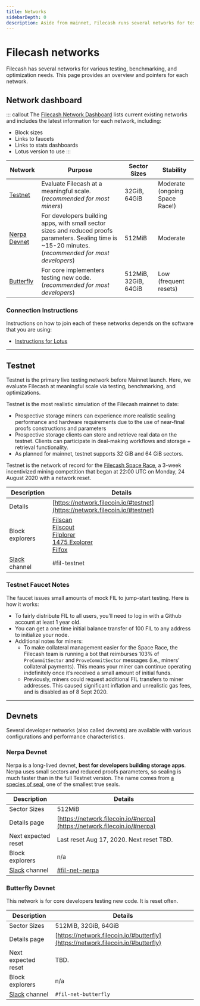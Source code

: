 ```yaml
---
title: Networks
sidebarDepth: 0
description: Aside from mainnet, Filecash runs several networks for testing and experimenting
---
```


# Filecash networks

Filecash has several networks for various testing, benchmarking, and optimization needs. This page provides an overview and pointers for each network.

## Network dashboard

::: callout
The [Filecash Network Dashboard](https://network.filecoin.io/) lists current existing networks and includes the latest information for each network, including:

- Block sizes
- Links to faucets
- Links to stats dashboards
- Lotus version to use
  :::

| Network                        | Purpose                                                                                                                                                  | Sector Sizes         | Stability                      |
| ------------------------------ | -------------------------------------------------------------------------------------------------------------------------------------------------------- | -------------------- | ------------------------------ |
| [Testnet](#testnet)            | Evaluate Filecash at a meaningful scale. (_recommended for most miners_)                                                                                 | 32GiB, 64GiB         | Moderate (ongoing Space Race!) |
| [Nerpa Devnet](#nerpa-devnet)  | For developers building apps, with small sector sizes and reduced proofs parameters. Sealing time is ~15-20 minutes. (_recommended for most developers_) | 512MiB               | Moderate                       |
| [Butterfly](#butterfly-devnet) | For core implementers testing new code. (_recommended for most developers_)                                                                              | 512MiB, 32GiB, 64GiB | Low (frequent resets)          |

### Connection Instructions

Instructions on how to join each of these networks depends on the software that you are using:

- [Instructions for Lotus](/get-started/lotus/switch-networks)

---

## Testnet

Testnet is the primary live testing network before Mainnet launch. Here, we evaluate Filecash at meaningful scale via testing, benchmarking, and optimizations.

Testnet is the most realistic simulation of the Filecash mainnet to date:

- Prospective storage miners can experience more realistic sealing performance and hardware requirements due to the use of near-final proofs constructions and parameters
- Prospective storage clients can store and retrieve real data on the testnet. Clients can participate in deal-making workflows and storage + retrieval functionality.
- As planned for mainnet, testnet supports 32 GiB and 64 GiB sectors.

Testnet is the network of record for the [Filecash Space Race](https://filecoin.io/blog/getting-ready-testnet-incentives/), a 3-week incentivized mining competition that began at 22:00 UTC on Monday, 24 August 2020 with a network reset.

| Description                                | Details                                                                                                                                                                                                   |
| ------------------------------------------ | --------------------------------------------------------------------------------------------------------------------------------------------------------------------------------------------------------- |
| Details                                    | [https://network.filecoin.io/#testnet](https://network.filecoin.io/#testnet)                                                                                                                              |
| Block explorers                            | [Filscan](https://filscan.io/)<br />[Filscout](https://filscout.io/)<br />[Filplorer](https://filplorer.com/)<br />[1475 Explorer](https://1475ipfs.com/#/blockBrowser)<br />[Filfox](https://filfox.io/) |
| [Slack](https://filecoin.io/slack) channel | #fil-testnet                                                                                                                                                                                              |

### Testnet Faucet Notes

The faucet issues small amounts of mock FIL to jump-start testing. Here is how it works:

- To fairly distribute FIL to all users, you’ll need to log in with a Github account at least 1 year old.
- You can get a one time initial balance transfer of 100 FIL to any address to initialize your node.
- Additional notes for miners:
  - To make collateral management easier for the Space Race, the Filecash team is running a bot that reimburses 103% of `PreCommitSector` and `ProveCommitSector` messages (i.e., miners’ collateral payments). This means your miner can continue operating indefinitely once it’s received a small amount of initial funds.
  - Previously, miners could request additional FIL transfers to miner addresses. This caused significant inflation and unrealistic gas fees, and is disabled as of 8 Sept 2020.

---

## Devnets

Several developer networks (also called devnets) are available with various configurations and performance characteristics.

### Nerpa Devnet

Nerpa is a long-lived devnet, **best for developers building storage apps**. Nerpa uses small sectors and reduced proofs parameters, so sealing is much faster than in the full Testnet version. The name comes from [a species of seal](https://en.wikipedia.org/wiki/Baikal_seal), one of the smallest true seals.

| Description                                | Details                                                                  |
| ------------------------------------------ | ------------------------------------------------------------------------ |
| Sector Sizes                               | 512MiB                                                                   |
| Details page                               | [https://network.filecoin.io/#nerpa](https://network.filecoin.io/#nerpa) |
| Next expected reset                        | Last reset Aug 17, 2020. Next reset TBD.                                 |
| Block explorers                            | n/a                                                                      |
| [Slack](https://filecoin.io/slack) channel | [#fil-net-nerpa](https://filecoinproject.slack.com/archives/C016VJSJNTH) |

### Butterfly Devnet

This network is for core developers testing new code. It is reset often.

| Description                                | Details                                                                          |
| ------------------------------------------ | -------------------------------------------------------------------------------- |
| Sector Sizes                               | 512MiB, 32GiB, 64GiB                                                             |
| Details page                               | [https://network.filecoin.io/#butterfly](https://network.filecoin.io/#butterfly) |
| Next expected reset                        | TBD.                                                                             |
| Block explorers                            | n/a                                                                              |
| [Slack](https://filecoin.io/slack) channel | `#fil-net-butterfly`                                                             |
